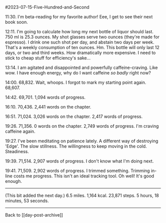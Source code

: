 #2023-07-15-Five-Hundred-and-Second

11:30.  I'm beta-reading for my favorite author!  Eee, I get to see their next book soon.

12:11.  I'm going to calculate how long my next bottle of liquor should last.  750 ml is 25.3 ounces.  My shot glasses serve two ounces (they're made for espresso).  I drink one such shot per day, and abstain two days per week.  That's a weekly consumption of ten ounces.  Hm.  This bottle will only last 12 days, or two and third weeks.  How dramatically more expensive.  I need to stick to cheap stuff for efficiency's sake...

13:14.  I am agitated and disappointed and powerfully caffeine-craving.  Like wow.  I have enough energy, why do I want caffeine *so badly* right now?

14:00.  68,832.  Wait, whoops.  I forgot to mark my starting point again.  68,607.

14:42.  69,701.  1,094 words of progress.

16:10.  70,436.  2,441 words on the chapter.  

16:51.  71,024.  3,026 words on the chapter.  2,417 words of progress.

19:26.  71,356.  0 words on the chapter.  2,749 words of progress.  I'm craving caffeine again.

19:27.  I've been meditating on patience lately.  A different way of destroying 'Edge'.  The slow stillness.  The willingness to keep moving in the cold.  Steadiness.

19:39.  71,514.  2,907 words of progress.  I don't know what I'm doing next.

19:41.  71,509.  2,902 words of progress.  I trimmed something.  Trimming in-line costs me progress.  This isn't an ideal tracking tool.  Oh well!  It's good enough.

---
(This bit added the next day.)  6.5 miles.  1,164 kcal.  23,871 steps.  5 hours, 18 minutes, 53 seconds.

---
Back to [[day-post-archive]]